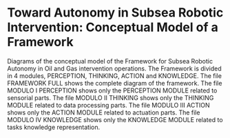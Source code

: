 # Toward Autonomy in Subsea Robotic Intervention: Conceptual Model of a Framework
Diagrams of the conceptual model of the Framework for Subsea Robotic Autonomy in Oil and Gas intervention operations.
The Framework is divided in 4 modules, PERCEPTION, THINKING, ACTION and KNOWLEDGE.
The file FRAMEWORK FULL shows the complete diagram of the framework.
The file MODULO I PERCEPTION shows only the PERCEPTION MODULE related to sensorial parts.
The file MODULO II THINKING shows only the THINKING MODULE related to data processing parts.
The file MODULO III ACTION shows only the ACTION MODULE related to actuation parts.
The file MODULO IV KNOWLEDGE shows only the KNOWLEDGE MODULE related to tasks knowledge representation.
